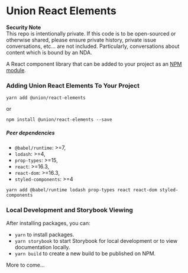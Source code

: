 # Union React Elements

**Security Note**  
This repo is intentionally private. If this code is to be open-sourced or otherwise shared, please ensure private history, private issue conversations, etc... are not included. Particularly, conversations about content which is bound by an NDA.

A React component library that can be added to your project as an [NPM module](https://www.npmjs.com/package/@union/react-elements).

### Adding Union React Elements To Your Project

```
yarn add @union/react-elements
```

or

```
npm install @union/react-elements --save
```

##### Peer dependencies

* `@babel/runtime`: >=7,
* `lodash`: >=4,
* `prop-types`: >=15,
* `react`: >=16.3,
* `react-dom`: >=16.3,
* `styled-components`: >=4

```
yarn add @babel/runtime lodash prop-types react react-dom styled-components
```

### Local Development and Storybook Viewing
After installing packages, you can:

* `yarn` to install packages.
* `yarn storybook` to start Storybook for local development or to view documentation locally.
* `yarn build` to create a new build to be published on NPM.

More to come...

